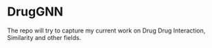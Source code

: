 # DrugGNN

The repo will try to capture my current work on Drug Drug Interaction, Similarity and other fields. 
